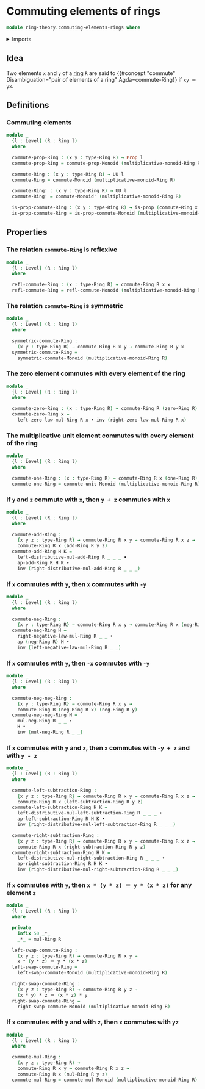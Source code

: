 # Commuting elements of rings

```agda
module ring-theory.commuting-elements-rings where
```

<details><summary>Imports</summary>

```agda
open import foundation.action-on-identifications-functions
open import foundation.identity-types
open import foundation.propositions
open import foundation.universe-levels

open import group-theory.commuting-elements-monoids

open import ring-theory.rings
```

</details>

## Idea

Two elements `x` and `y` of a [ring](ring-theory.rings.md) `R` are said to
{{#concept "commute" Disambiguation="pair of elements of a ring" Agda=commute-Ring}}
if `xy ＝ yx`.

## Definitions

### Commuting elements

```agda
module _
  {l : Level} (R : Ring l)
  where

  commute-prop-Ring : (x y : type-Ring R) → Prop l
  commute-prop-Ring = commute-prop-Monoid (multiplicative-monoid-Ring R)

  commute-Ring : (x y : type-Ring R) → UU l
  commute-Ring = commute-Monoid (multiplicative-monoid-Ring R)

  commute-Ring' : (x y : type-Ring R) → UU l
  commute-Ring' = commute-Monoid' (multiplicative-monoid-Ring R)

  is-prop-commute-Ring : (x y : type-Ring R) → is-prop (commute-Ring x y)
  is-prop-commute-Ring = is-prop-commute-Monoid (multiplicative-monoid-Ring R)
```

## Properties

### The relation `commute-Ring` is reflexive

```agda
module _
  {l : Level} (R : Ring l)
  where

  refl-commute-Ring : (x : type-Ring R) → commute-Ring R x x
  refl-commute-Ring = refl-commute-Monoid (multiplicative-monoid-Ring R)
```

### The relation `commute-Ring` is symmetric

```agda
module _
  {l : Level} (R : Ring l)
  where

  symmetric-commute-Ring :
    (x y : type-Ring R) → commute-Ring R x y → commute-Ring R y x
  symmetric-commute-Ring =
    symmetric-commute-Monoid (multiplicative-monoid-Ring R)
```

### The zero element commutes with every element of the ring

```agda
module _
  {l : Level} (R : Ring l)
  where

  commute-zero-Ring : (x : type-Ring R) → commute-Ring R (zero-Ring R) x
  commute-zero-Ring x =
    left-zero-law-mul-Ring R x ∙ inv (right-zero-law-mul-Ring R x)
```

### The multiplicative unit element commutes with every element of the ring

```agda
module _
  {l : Level} (R : Ring l)
  where

  commute-one-Ring : (x : type-Ring R) → commute-Ring R x (one-Ring R)
  commute-one-Ring = commute-unit-Monoid (multiplicative-monoid-Ring R)
```

### If `y` and `z` commute with `x`, then `y + z` commutes with `x`

```agda
module _
  {l : Level} (R : Ring l)
  where

  commute-add-Ring :
    {x y z : type-Ring R} → commute-Ring R x y → commute-Ring R x z →
    commute-Ring R x (add-Ring R y z)
  commute-add-Ring H K =
    left-distributive-mul-add-Ring R _ _ _ ∙
    ap-add-Ring R H K ∙
    inv (right-distributive-mul-add-Ring R _ _ _)
```

### If `x` commutes with `y`, then `x` commutes with `-y`

```agda
module _
  {l : Level} (R : Ring l)
  where

  commute-neg-Ring :
    {x y : type-Ring R} → commute-Ring R x y → commute-Ring R x (neg-Ring R y)
  commute-neg-Ring H =
    right-negative-law-mul-Ring R _ _ ∙
    ap (neg-Ring R) H ∙
    inv (left-negative-law-mul-Ring R _ _)
```

### If `x` commutes with `y`, then `-x` commutes with `-y`

```agda
module _
  {l : Level} (R : Ring l)
  where

  commute-neg-neg-Ring :
    {x y : type-Ring R} → commute-Ring R x y →
    commute-Ring R (neg-Ring R x) (neg-Ring R y)
  commute-neg-neg-Ring H =
    mul-neg-Ring R _ _ ∙
    H ∙
    inv (mul-neg-Ring R _ _)
```

### If `x` commutes with `y` and `z`, then `x` commutes with `-y + z` and with `y - z`

```agda
module _
  {l : Level} (R : Ring l)
  where

  commute-left-subtraction-Ring :
    {x y z : type-Ring R} → commute-Ring R x y → commute-Ring R x z →
    commute-Ring R x (left-subtraction-Ring R y z)
  commute-left-subtraction-Ring H K =
    left-distributive-mul-left-subtraction-Ring R _ _ _ ∙
    ap-left-subtraction-Ring R H K ∙
    inv (right-distributive-mul-left-subtraction-Ring R _ _ _)

  commute-right-subtraction-Ring :
    {x y z : type-Ring R} → commute-Ring R x y → commute-Ring R x z →
    commute-Ring R x (right-subtraction-Ring R y z)
  commute-right-subtraction-Ring H K =
    left-distributive-mul-right-subtraction-Ring R _ _ _ ∙
    ap-right-subtraction-Ring R H K ∙
    inv (right-distributive-mul-right-subtraction-Ring R _ _ _)
```

### If `x` commutes with `y`, then `x * (y * z) ＝ y * (x * z)` for any element `z`

```agda
module _
  {l : Level} (R : Ring l)
  where

  private
    infix 50 _*_
    _*_ = mul-Ring R

  left-swap-commute-Ring :
    (x y z : type-Ring R) → commute-Ring R x y →
    x * (y * z) ＝ y * (x * z)
  left-swap-commute-Ring =
    left-swap-commute-Monoid (multiplicative-monoid-Ring R)

  right-swap-commute-Ring :
    (x y z : type-Ring R) → commute-Ring R y z →
    (x * y) * z ＝ (x * z) * y
  right-swap-commute-Ring =
    right-swap-commute-Monoid (multiplicative-monoid-Ring R)
```

### If `x` commutes with `y` and with `z`, then `x` commutes with `yz`

```agda
module _
  {l : Level} (R : Ring l)
  where

  commute-mul-Ring :
    (x y z : type-Ring R) →
    commute-Ring R x y → commute-Ring R x z →
    commute-Ring R x (mul-Ring R y z)
  commute-mul-Ring = commute-mul-Monoid (multiplicative-monoid-Ring R)
```
